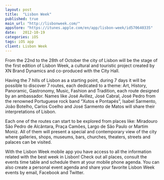 ```yaml
---
layout: post
title:  "Lisbon Week"
published: true
main_url: "http://lisbonweek.com/"
appstore: "https://itunes.apple.com/en/app/lisbon-week/id570640335"
date:   2012-10-19
categories: iOS
tags: iOS app
client: Lisbon Week
---
```


From the 22nd to the 28th of October the city of Lisbon will be the stage of the first edition of Lisbon Week, a cultural and touristic project created by XN Brand Dynamics and co-produced with the City Hall.

Having the 7 hills of Lisbon as a starting point, during 7 days it will be possible to discover 7 routes, each dedicated to a theme: Art, History, Panoramic, Gastronomy, Music, Fashion and Tradition, each route designed by an ambassador. Names like José Avillez, José Cabral, José Pedro from the renowned Portuguese rock band “Xutos e Pontapés”, Isabel Sarmento, João Botelho, Carlos Coelho and José Sarmento de Matos will share their interpretations of Lisbon.

Each one of the routes can start to be explored from places like: Miradouro São Pedro de Alcântara, Praça Camões, Largo de São Paulo or Martim Moniz. All of them will present a special and contemporary view of the city where galleries, shops, museums, bars, churches, theaters, streets and palaces can be visited. 

With the Lisbon Week mobile app you have access to all the information related with the best week in Lisbon! Check out all places, consult the events time table and schedule them at your mobile phone agenda. You can also create a personal event agenda and share your favorite Lisbon Week events by email, Facebook and Twitter. 
